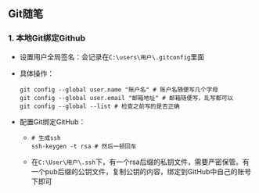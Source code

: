 ## Git随笔

### 1. 本地Git绑定Github

- 设置用户全局签名：会记录在`C:\users\用户\.gitconfig`里面

- 具体操作：

  ```shell
  git config --global user.name "账户名" # 账户名随便写几个字母
  git config --global user.email "邮箱地址" # 邮箱随便写，乱写都可以
  git config --global --list # 检查之前写的是否正确
  ```

- 配置Git绑定GitHub：

  - ```shell
    # 生成ssh
    ssh-keygen -t rsa # 然后一顿回车
    ```

  - 在`C:\User\用户\.ssh`下，有一个rsa后缀的私钥文件，需要严密保管。有一个pub后缀的公钥文件，复制公钥的内容，绑定到GitHub中自己的账号下即可















































